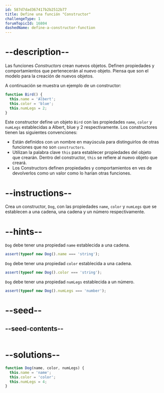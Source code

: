 ```yaml
---
id: 587d7dad367417b2b2512b77
title: Define una función "Constructor"
challengeType: 1
forumTopicId: 16804
dashedName: define-a-constructor-function
---
```


# --description--

Las funciones <dfn>Constructors</dfn> crean nuevos objetos. Definen propiedades y comportamientos que pertenecerán al nuevo objeto. Piensa que son el modelo para la creación de nuevos objetos.

A continuación se muestra un ejemplo de un constructor:

```js
function Bird() {
  this.name = 'Albert';
  this.color = 'blue';
  this.numLegs = 2;
}
```

Este constructor define un objeto `Bird` con las propiedades `name`, `color` y `numLegs` establecidas a Albert, blue y 2 respectivamente. Los constructores tienen las siguientes convenciones:

<ul><li>Están definidos con un nombre en mayúscula para distinguirlos de otras funciones que no son <code>constructors</code>.</li><li>Utilizan la palabra clave <code>this</code> para establecer propiedades del objeto que crearán. Dentro del constructor, <code>this</code> se refiere al nuevo objeto que creará.</li><li>Los Constructors definen propiedades y comportamientos en ves de devolverlos como un valor como lo harían otras funciones.</li></ul>

# --instructions--

Crea un constructor, `Dog`, con las propiedades `name`, `color` y `numLegs` que se establecen a una cadena, una cadena y un número respectivamente.

# --hints--

`Dog` debe tener una propiedad `name` establecida a una cadena.

```js
assert(typeof new Dog().name === 'string');
```

`Dog` debe tener una propiedad `color` establecida a una cadena.

```js
assert(typeof new Dog().color === 'string');
```

`Dog` debe tener una propiedad `numLegs` establecida a un número.

```js
assert(typeof new Dog().numLegs === 'number');
```

# --seed--

## --seed-contents--

```js

```

# --solutions--

```js
function Dog(name, color, numLegs) {
  this.name = 'name';
  this.color = 'color';
  this.numLegs = 4;
}
```

